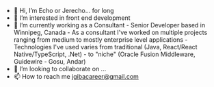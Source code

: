 - 👋 Hi, I’m Echo or Jerecho... for long
- 👀 I’m interested in front end development
- 🌱 I’m currently working as a Consultant - Senior Developer based in Winnipeg, Canada
         - As a consultant I've worked on multiple projects ranging from medium to mostly enterprise level applications
         - Technologies I've used varies from traditional (Java, React/React Native/TypeScript, .Net)
         -  to "niche" (Oracle Fusion Middleware, Guidewire - Gosu, Andar)
- 💞️ I’m looking to collaborate on ...
- 📫 How to reach me jgibacareer@gmail.com

<!---
EchoJBUG/EchoJBUG is a ✨ special ✨ repository because its `README.md` (this file) appears on your GitHub profile.
You can click the Preview link to take a look at your changes.
--->
